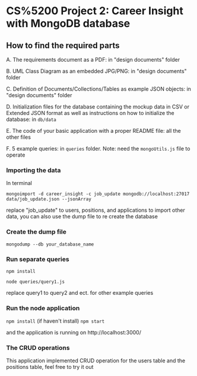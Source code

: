 # CS%5200 Project 2: Career Insight with MongoDB database
## How to find the required parts

A. The requirements document as a PDF: in "design documents" folder

B. UML Class Diagram as an embedded JPG/PNG: in "design documents" folder

C. Definition of Documents/Collections/Tables as example JSON objects: in "design documents" folder

D. Initialization files for the database containing the mockup data in CSV or Extended JSON format as well as instructions on how to initialize the database: in `db/data`

E. The code of your basic application with a proper README file: all the other files

F. 5 example queries: in `queries` folder. Note: need the `mongoUtils.js` file to operate

### Importing the data
In terminal

```mongoimport -d career_insight -c job_update mongodb://localhost:27017 data/job_update.json --jsonArray```

replace "job_update" to users, positions, and applications to import other data, you can also use the dump file to re create the database

### Create the dump file

```mongodump --db your_database_name```


### Run separate queries

```npm install```

```node queries/query1.js```

replace query1 to query2 and ect. for other example queries

### Run the node application
```npm install``` (if haven't install)
```npm start```

and the application is running on http://localhost:3000/

### The CRUD operations

This application implemented CRUD operation for the users table and the positions table, feel free to try it out